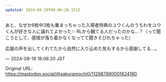 ```yaml
---
updated: 2024-08-19T09:06:20.151Z
---
```


<p>あと、なぜか6枚中3枚も集まっちゃった入場者特典のユウくんのうちわをユウくんが好きな人に譲れてよかった✨️ RLから観てる人だったのかな…？（って聞こうとして、感情が落ち着かなくなってて聞きそびれちゃった）</p><p>応援の声を出してくれてたから自然に入り込めた気もするから感謝してる…。</p>

&mdash; 2024-08-19 18:06:20 JST

Original URL: https://mastodon.social/@sakuramochi0/112987890001624160
